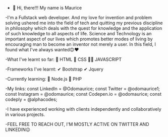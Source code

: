 - 👋 Hi, there!!! My name is Maurice

-I'm a Fullstack web developer. And my love for invention and problem solving ushered me into the field of tech and quitting my previous discipline in philosophy which deals with the quest for knowledge and the application of such knowledge to all aspects of life. Science and Technology is an important aspect of our lives which promotes better modes of living by encouraging man to become an inventor not merely a user. In this field, I found what I've always wanted😊❤

-What I've learnt so far:
📝 HTML
🎨 CSS
🏃‍♂️ JAVASCRIPT

-Frameworks I've learnt:
✔ Bootstrap
✔ Jquery

-Currently learning:
🤔 Node.js
🤔 PHP

-My links:
const LinkedIn = @Odomaurice;
const Twitter = @odomaurice1;
const Instagram = @odomaurice;
const Codepen.io = @odomaurice;
const codeply = @alphacodes;


-I have experienced working with clients independently and collaboratively in various projects.

-FEEL FREE TO REACH OUT, I'M MOSTLY ACTIVE ON TWITTER AND LINKEDIN😉

